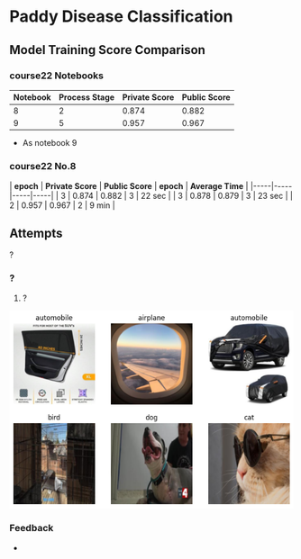 # Paddy Disease Classification

## Model Training Score Comparison

### course22 Notebooks

| **Notebook** | **Process Stage** | **Private Score** | **Public Score** |
|-----|-----|-----|-----|
| 8 | 2 | 0.874 | 0.882 |
| 9 | 5 | 0.957 | 0.967 |

- As notebook 9

### course22 No.8

| **epoch** | **Private Score** | **Public Score** | **epoch** | **Average Time** |
|-----|-----|-----|-----|
| 3 | 0.874 | 0.882 | 3 | 22 sec |
| 3 | 0.878 | 0.879 | 3 | 23 sec |
| 2 | 0.957 | 0.967 | 2 | 9 min |

## Attempts

?

### ?

1. ?

![](/images/study/elec4630-course22/classification_1.png)

### Feedback

- 
